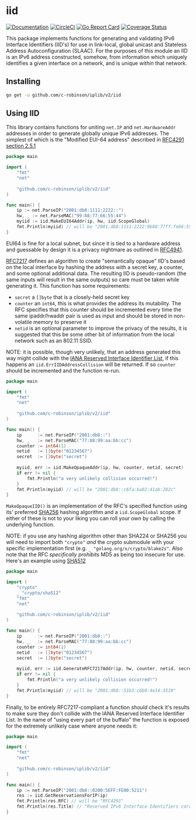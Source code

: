 # iid
[![Documentation](https://godoc.org/github.com/c-robinson/iplib?status.svg)](http://godoc.org/github.com/c-robinson/iplib/v2/iid)
[![CircleCI](https://circleci.com/gh/c-robinson/iplib/tree/main.svg?style=svg)](https://circleci.com/gh/c-robinson/iplib/tree/main)
[![Go Report Card](https://goreportcard.com/badge/github.com/c-robinson/iplib)](https://goreportcard.com/report/github.com/c-robinson/iplib)
[![Coverage Status](https://coveralls.io/repos/github/c-robinson/iplib/badge.svg?branch=main)](https://coveralls.io/github/c-robinson/iplib?branch=main)

This package implements functions for generating and validating IPv6 Interface
Identifiers (IID's) for use in link-local, global unicast and Stateless Address
Autoconfiguration (SLAAC). For the purposes of this module an IID is an IPv6
address constructed, somehow, from information which uniquely identifies a
given interface on a network, and is unique _within_ that network.

## Installing

```sh
go get -u github.com/c-robinson/iplib/v2/iid
```

## Using IID

This library contains functions for uniting `net.IP` and `net.HardwareAddr`
addresses in order to generate globally unique IPv6 addresses. The simplest of
which is the "Modified EUI-64 address" described in [RFC4291 section 2.5.1](https://tools.ietf.org/html/rfc4291#section-2.5.1)

```go
package main

import (
	"fmt"
	"net"
	
	"github.com/c-robinson/iplib/v2/iid"
)

func main() {
	ip := net.ParseIP("2001:db8:1111:2222::")
	hw, _ := net.ParseMAC("99:88:77:66:55:44")
	myiid := iid.MakeEUI64Addr(ip, hw, iid.ScopeGlobal)
	fmt.Println(myiid) // will be "2001:db8:1111:2222:9b88:77ff:fe66:5544"
}
```

EUI64 is fine for a local subnet, but since it is tied to a hardware address
and guessable by design it is a privacy nightmare as outlined in [RFC4941](https://tools.ietf.org/html/rfc4941).

[RFC7217](https://tools.ietf.org/html/rfc7217) defines an algorithm to create
"semantically opaque" IID's based on the local interface by hashing the address
with a secret key, a counter, and some optional additional data. The resulting
IID is pseudo-random (the same inputs will result in the same outputs) so care
must be taken while generating it. This function has some requirements:

- `secret` a `[]byte` that is a closely-held secret key
- `counter` an `int64`, this is what provides the address its mutability. The
  RFC specifies that this counter should be incremented every time the same
  ipaddr/hwaddr pair is used as input and should be stored in non-volatile
  memory to preserve it
- `netid` is an optional parameter to improve the privacy of the results, it
  is suggested that this be some other bit of information from the local
  network such as an 802.11 SSID.

NOTE: it is possible, though very unlikely, that an address generated this way
might collide with the [IANA Reserved Interface Identifier List](https://www.iana.org/assignments/ipv6-interface-ids/ipv6-interface-ids.xhtml),
if this happens an `iid.ErrIIDAddressCollision` will be returned. If so
`counter` should be incremented and the function re-run.

```go
package main

import (
	"fmt"
	"net"
	
	"github.com/c-robinson/iplib/v2/iid"
)

func main() {
	ip      := net.ParseIP("2001:db8::")
	hw, _   := net.ParseMAC("77:88:99:aa:bb:cc")
	counter := int64(1)
	netid   := []byte("01234567")
	secret  := []byte("secret")
	
	myiid, err := iid.MakeOpaqueAddr(ip, hw, counter, netid, secret)
	if err != nil {
		fmt.Println("a very unlikely collision occurred!")
	}
	fmt.Println(myiid) // will be "2001:db8::c6fa:ba02:41ab:282c"
}
```

`MakeOpaqueIID()` is an implementation of the RFC's specified function
using its' preferred [SHA256](https://golang.org/pkg/crypto/sha256/)
hashing algorithm and a `iid.ScopeGlobal` scope. If either of these is not to
your liking you can roll your own by calling the underlying function.

NOTE: if you use any hashing algorithm other than SHA224 or SHA256 you will
need to import both `"crypto"` _and_ the crypto submodule with your specific
implementation first (e.g. `_ "golang.org/x/crypto/blake2s"`. Also note that
the RFC _specifically prohibits_ MD5 as being too insecure for use. Here's an
example using [SHA512](https://golang.org/pkg/crypto/sha512/)

```go
package main

import (
	"crypto"
	_ "crypto/sha512"
	"fmt"
	"net"
	
	"github.com/c-robinson/iplib/v2/iid"
)

func main() {
	ip      := net.ParseIP("2001:db8::")
	hw, _   := net.ParseMAC("77:88:99:aa:bb:cc")
	counter := int64(1)
	netid   := []byte("01234567")
	secret  := []byte("secret")
	
	myiid, err := iid.GenerateRFC7217Addr(ip, hw, counter, netid, secret, crypto.SHA384, iid.ScopeGlobal)
	if err != nil {
		fmt.Println("a very unlikely collision occurred!")
	}
	fmt.Println(myiid) // will be "2001:db8::51b3:c6b0:4e14:3519"
}
```

Finally, to be entirely RFC7217-compliant a function _should_ check it's
results to make sure they don't collide with the IANA Reserved Interface
Identifier List. In the name of "using every part of the buffalo" the function
is exposed for the extremely unlikely case where anyone needs it:

```go
package main

import (
	"fmt"
	"net"
	
	"github.com/c-robinson/iplib/v2/iid"
)

func main() {
	ip := net.ParseIP("2001:db8::0200:5EFF:FE00:5211")
	res := iid.GetReservationsForIP(ip)
	fmt.Println(res.RFC) // will be "RFC4291"
	fmt.Println(res.Title) // "Reserved IPv6 Interface Identifiers corresponding to the IANA Ethernet Block"
}
```
